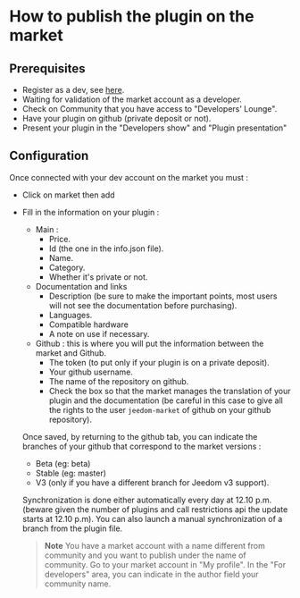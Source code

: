 # How to publish the plugin on the market

## Prerequisites

- Register as a dev, see [here](https://www.jeedom.com/site/fr/dev.html).
- Waiting for validation of the market account as a developer.
- Check on Community that you have access to "Developers' Lounge".
- Have your plugin on github (private deposit or not).
- Present your plugin in the "Developers show" and "Plugin presentation"

## Configuration

Once connected with your dev account on the market you must :

- Click on market then add
- Fill in the information on your plugin :
  - Main :
    - Price.
    - Id (the one in the info.json file).
    - Name.
    - Category.
    - Whether it's private or not.
  - Documentation and links
    - Description (be sure to make the important points, most users will not see the documentation before purchasing).
    - Languages.
    - Compatible hardware
    - A note on use if necessary.
  - Github : this is where you will put the information between the market and Github.
    - The token (to put only if your plugin is on a private deposit).
    - Your github username.
    - The name of the repository on github.
    - Check the box so that the market manages the translation of your plugin and the documentation (be careful in this case to give all the rights to the user `jeedom-market` of github on your github repository).

   Once saved, by returning to the github tab, you can indicate the branches of your github that correspond to the market versions :

   - Beta (eg: beta)
   - Stable (eg: master)
   - V3 (only if you have a different branch for Jeedom v3 support).

   Synchronization is done either automatically every day at 12.10 p.m. (beware given the number of plugins and call restrictions api the update starts at 12.10 p.m). You can also launch a manual synchronization of a branch from the plugin file.
   
   
   > **Note**
   > You have a market account with a name different from community and you want to publish under the name of community.
   > Go to your market account in "My profile".  In the "For developers" area, you can indicate in the author field your community name. 
